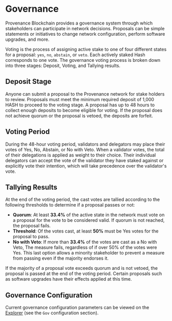 # Governance

Provenance Blockchain provides a governance system through which stakeholders can participate in network decisions.
Proposals can be simple statements or initiatives to change network configuration, perform software upgrades, and more.

Voting is the process of assigning active stake to one of four different states for a proposal: `yes`, `no`, `abstain`,
or
`veto`. Each actively staked Hash corresponds to one vote. The governance voting process is broken down into three
stages:
Deposit, Voting, and Tallying results.

## Deposit Stage

Anyone can submit a proposal to the Provenance network for stake holders to review. Proposals must meet the minimum
required deposit of 1,000 HASH to proceed to the voting stage. A proposal has up to 48 hours to collect enough deposits
to become eligible for voting. If the proposal does not achieve quorum or the proposal is vetoed, the deposits are
forfeit.

## Voting Period

During the 48-hour voting period, validators and delegators may place their votes of Yes, No, Abstain, or No with Veto.
When a validator votes, the total of their delegations is applied as weight to their choice. Their individual delegators
can accept the vote of the validator they have staked against or explicitly vote their intention, which will take
precedence over the validator's vote.

## Tallying Results

At the end of the voting period, the cast votes are tallied according to the following thresholds to determine if a
proposal passes or not:

- **Quorum**: At least **33.4%** of the active state in the network must vote on a proposal for the vote to be
  considered valid. If quorum is not reached, the proposal fails.
- **Threshold**: Of the votes cast, at least **50%** must be Yes votes for the proposal to pass.
- **No with Veto**: If more than **33.4%** of the votes are cast as a No with Veto, The measure fails, regardless of if over
  50% of the votes were Yes. This last option allows a minority stakeholder to prevent a measure from passing even if
  the majority endorses it.

If the majority of a proposal vote exceeds quorum and is not vetoed, the proposal is passed at the end of the voting
period. Certain proposals such as software upgrades have their effects applied at this time.

## Governance Configuration

Current governance configuration parameters can be viewed on the 
[Explorer](https://explorer.provenance.io/network/params) (see the `Gov` configuration section).

